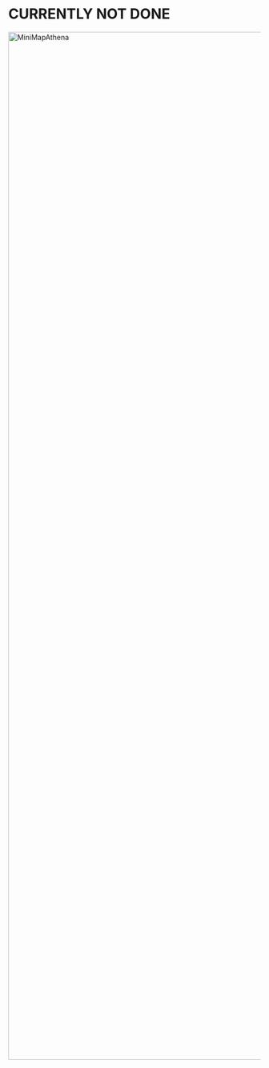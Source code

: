 # CURRENTLY NOT DONE

<img width="2048" height="2048" alt="MiniMapAthena" src="https://github.com/user-attachments/assets/a3cdffd4-7596-4da7-83c6-a667309d6a0a" />
